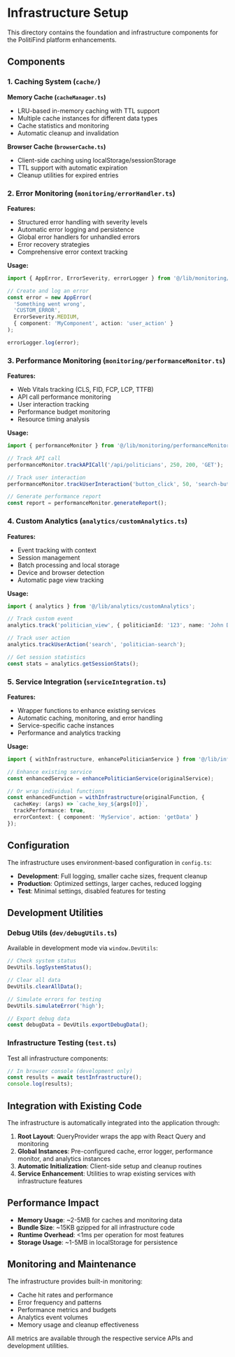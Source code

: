 # Infrastructure Setup

This directory contains the foundation and infrastructure components for the PolitiFind platform enhancements.

## Components

### 1. Caching System (`cache/`)

**Memory Cache (`cacheManager.ts`)**
- LRU-based in-memory caching with TTL support
- Multiple cache instances for different data types
- Cache statistics and monitoring
- Automatic cleanup and invalidation

**Browser Cache (`browserCache.ts`)**
- Client-side caching using localStorage/sessionStorage
- TTL support with automatic expiration
- Cleanup utilities for expired entries

### 2. Error Monitoring (`monitoring/errorHandler.ts`)

**Features:**
- Structured error handling with severity levels
- Automatic error logging and persistence
- Global error handlers for unhandled errors
- Error recovery strategies
- Comprehensive error context tracking

**Usage:**
```typescript
import { AppError, ErrorSeverity, errorLogger } from '@/lib/monitoring/errorHandler';

// Create and log an error
const error = new AppError(
  'Something went wrong',
  'CUSTOM_ERROR',
  ErrorSeverity.MEDIUM,
  { component: 'MyComponent', action: 'user_action' }
);

errorLogger.log(error);
```

### 3. Performance Monitoring (`monitoring/performanceMonitor.ts`)

**Features:**
- Web Vitals tracking (CLS, FID, FCP, LCP, TTFB)
- API call performance monitoring
- User interaction tracking
- Performance budget monitoring
- Resource timing analysis

**Usage:**
```typescript
import { performanceMonitor } from '@/lib/monitoring/performanceMonitor';

// Track API call
performanceMonitor.trackAPICall('/api/politicians', 250, 200, 'GET');

// Track user interaction
performanceMonitor.trackUserInteraction('button_click', 50, 'search-button');

// Generate performance report
const report = performanceMonitor.generateReport();
```

### 4. Custom Analytics (`analytics/customAnalytics.ts`)

**Features:**
- Event tracking with context
- Session management
- Batch processing and local storage
- Device and browser detection
- Automatic page view tracking

**Usage:**
```typescript
import { analytics } from '@/lib/analytics/customAnalytics';

// Track custom event
analytics.track('politician_view', { politicianId: '123', name: 'John Doe' });

// Track user action
analytics.trackUserAction('search', 'politician-search');

// Get session statistics
const stats = analytics.getSessionStats();
```

### 5. Service Integration (`serviceIntegration.ts`)

**Features:**
- Wrapper functions to enhance existing services
- Automatic caching, monitoring, and error handling
- Service-specific cache instances
- Performance and analytics tracking

**Usage:**
```typescript
import { withInfrastructure, enhancePoliticianService } from '@/lib/infrastructure/serviceIntegration';

// Enhance existing service
const enhancedService = enhancePoliticianService(originalService);

// Or wrap individual functions
const enhancedFunction = withInfrastructure(originalFunction, {
  cacheKey: (args) => `cache_key_${args[0]}`,
  trackPerformance: true,
  errorContext: { component: 'MyService', action: 'getData' }
});
```

## Configuration

The infrastructure uses environment-based configuration in `config.ts`:

- **Development**: Full logging, smaller cache sizes, frequent cleanup
- **Production**: Optimized settings, larger caches, reduced logging
- **Test**: Minimal settings, disabled features for testing

## Development Utilities

### Debug Utils (`dev/debugUtils.ts`)

Available in development mode via `window.DevUtils`:

```javascript
// Check system status
DevUtils.logSystemStatus();

// Clear all data
DevUtils.clearAllData();

// Simulate errors for testing
DevUtils.simulateError('high');

// Export debug data
const debugData = DevUtils.exportDebugData();
```

### Infrastructure Testing (`test.ts`)

Test all infrastructure components:

```javascript
// In browser console (development only)
const results = await testInfrastructure();
console.log(results);
```

## Integration with Existing Code

The infrastructure is automatically integrated into the application through:

1. **Root Layout**: QueryProvider wraps the app with React Query and monitoring
2. **Global Instances**: Pre-configured cache, error logger, performance monitor, and analytics instances
3. **Automatic Initialization**: Client-side setup and cleanup routines
4. **Service Enhancement**: Utilities to wrap existing services with infrastructure features

## Performance Impact

- **Memory Usage**: ~2-5MB for caches and monitoring data
- **Bundle Size**: ~15KB gzipped for all infrastructure code
- **Runtime Overhead**: <1ms per operation for most features
- **Storage Usage**: ~1-5MB in localStorage for persistence

## Monitoring and Maintenance

The infrastructure provides built-in monitoring:

- Cache hit rates and performance
- Error frequency and patterns
- Performance metrics and budgets
- Analytics event volumes
- Memory usage and cleanup effectiveness

All metrics are available through the respective service APIs and development utilities.
